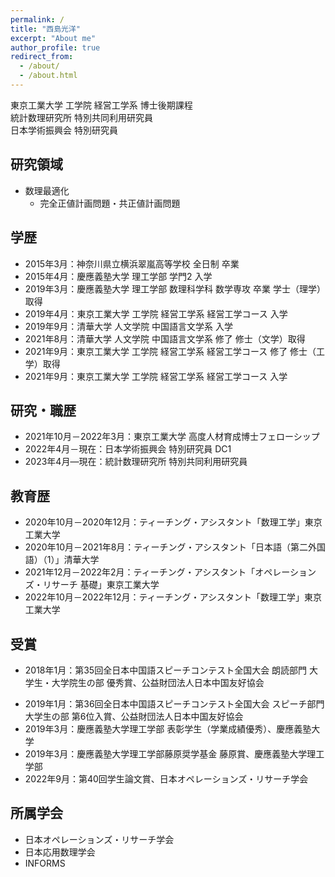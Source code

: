 ```yaml
---
permalink: /
title: "西島光洋"
excerpt: "About me"
author_profile: true
redirect_from:
  - /about/
  - /about.html
---
```

東京工業大学 工学院 経営工学系 博士後期課程<br>
統計数理研究所 特別共同利用研究員<br>
日本学術振興会 特別研究員<br>

## 研究領域
- 数理最適化
  - 完全正値計画問題・共正値計画問題

## 学歴
- 2015年3月：神奈川県立横浜翠嵐高等学校 全日制 卒業
- 2015年4月：慶應義塾大学 理工学部 学門2 入学
- 2019年3月：慶應義塾大学 理工学部 数理科学科 数学専攻 卒業 学士（理学）取得
- 2019年4月：東京工業大学 工学院 経営工学系 経営工学コース 入学
- 2019年9月：清華大学 人文学院 中国語言文学系 入学
- 2021年8月：清華大学 人文学院 中国語言文学系 修了 修士（文学）取得
- 2021年9月：東京工業大学 工学院 経営工学系 経営工学コース 修了 修士（工学）取得
- 2021年9月：東京工業大学 工学院 経営工学系 経営工学コース 入学

## 研究・職歴
- 2021年10月－2022年3月：東京工業大学 高度人材育成博士フェローシップ
- 2022年4月－現在：日本学術振興会 特別研究員 DC1
- 2023年4月―現在：統計数理研究所 特別共同利用研究員

## 教育歴
- 2020年10月－2020年12月：ティーチング・アシスタント「数理工学」東京工業大学
- 2020年10月－2021年8月：ティーチング・アシスタント「日本語（第二外国語）（1）」清華大学
- 2021年12月－2022年2月：ティーチング・アシスタント「オペレーションズ・リサーチ 基礎」東京工業大学
- 2022年10月－2022年12月：ティーチング・アシスタント「数理工学」東京工業大学

## 受賞
<!-- #- 2017年10月：第35回全日本中国語スピーチコンテスト神奈川県大会朗読部門大学生・大学院生の部 最優秀賞」、一般社団法人神奈川県日本中国友好協会-->
- 2018年1月：第35回全日本中国語スピーチコンテスト全国大会 朗読部門 大学生・大学院生の部 優秀賞、公益財団法人日本中国友好協会
<!-- - 2018年10月：第36回全日本中国語スピーチコンテスト神奈川県大会スピーチ部門大学生の部 最優秀賞、一般社団法人神奈川県日本中国友好協会-->
- 2019年1月：第36回全日本中国語スピーチコンテスト全国大会 スピーチ部門 大学生の部 第6位入賞、公益財団法人日本中国友好協会
- 2019年3月：慶應義塾大学理工学部 表彰学生（学業成績優秀）、慶應義塾大学
- 2019年3月：慶應義塾大学理工学部藤原奨学基金 藤原賞、慶應義塾大学理工学部
- 2022年9月：第40回学生論文賞、日本オペレーションズ・リサーチ学会

## 所属学会
- 日本オペレーションズ・リサーチ学会
- 日本応用数理学会
- INFORMS
